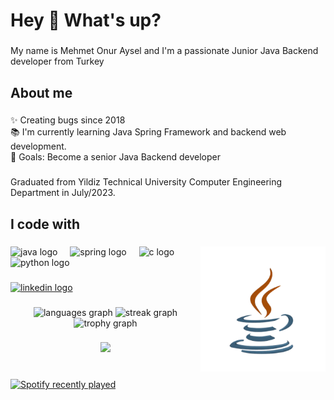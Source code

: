 <h1 align="left">Hey 👋 What's up?</h1>

###

<p align="left">My name is Mehmet Onur Aysel and I'm a passionate Junior Java Backend developer from Turkey</p>

###

<h2 align="left">About me</h2>

###

<p align="left">✨ Creating bugs since 2018<br>📚 I'm currently learning Java Spring Framework and backend web development.<br>🎯 Goals: Become a senior Java Backend developer</p>

###

<p align="left">Graduated from Yildiz Technical University Computer Engineering Department in July/2023.</p>

###

<h2 align="left">I code with</h2>

###

<div align="left">
</div>

###

<img align="right" height="200" src="https://raw.githubusercontent.com/Deathopex/Deathopex/main/java.gif"  />

###

<div align="left">
  <img src="https://cdn.jsdelivr.net/gh/devicons/devicon/icons/java/java-original.svg" height="40" alt="java logo"  />
  <img width="12" />
  <img src="https://cdn.jsdelivr.net/gh/devicons/devicon/icons/spring/spring-original.svg" height="40" alt="spring logo"  />
  <img width="12" />
  <img src="https://cdn.jsdelivr.net/gh/devicons/devicon/icons/c/c-original.svg" height="40" alt="c logo"  />
  <img width="12" />
  <img src="https://cdn.jsdelivr.net/gh/devicons/devicon/icons/python/python-original.svg" height="40" alt="python logo"  />
</div>

###

<div align="left">
  <a href="https://www.linkedin.com/in/mehmet-onur-aysel-0a555631b/" target="_blank">
    <img src="https://raw.githubusercontent.com/maurodesouza/profile-readme-generator/master/src/assets/icons/social/linkedin/default.svg" width="52" height="40" alt="linkedin logo"  />
  </a>
</div>

###

<div align="center">
  <img src="https://github-readme-stats.vercel.app/api/top-langs?username=LyotardPostmodernizm&locale=en&hide_title=false&layout=compact&card_width=320&langs_count=5&theme=dracula&hide_border=false&order=2" height="150" alt="languages graph"  />
  <img src="https://streak-stats.demolab.com?user=LyotardPostmodernizm&locale=en&mode=daily&theme=dracula&hide_border=false&border_radius=5&order=3" height="150" alt="streak graph"  />
  <img src="https://github-profile-trophy.vercel.app?username=LyotardPostmodernizm&theme=dracula&column=-1&row=1&margin-w=8&margin-h=8&no-bg=false&no-frame=false&order=4" height="150" alt="trophy graph"  />
</div>

###

<div align="center">
  <img src="https://profile-counter.glitch.me/LyotardPostmodernizm/count.svg?"  />
</div>

###

<br clear="both">

<div align="left">
  <a href="https://open.spotify.com/user/31xdiiwj4fxj2v23hnxbgewuqsiy">
    <img src="https://spotify-recently-played-readme.vercel.app/api?user=31xdiiwj4fxj2v23hnxbgewuqsiy&count=5&unique=false" alt="Spotify recently played"  />
  </a>
</div>

###
